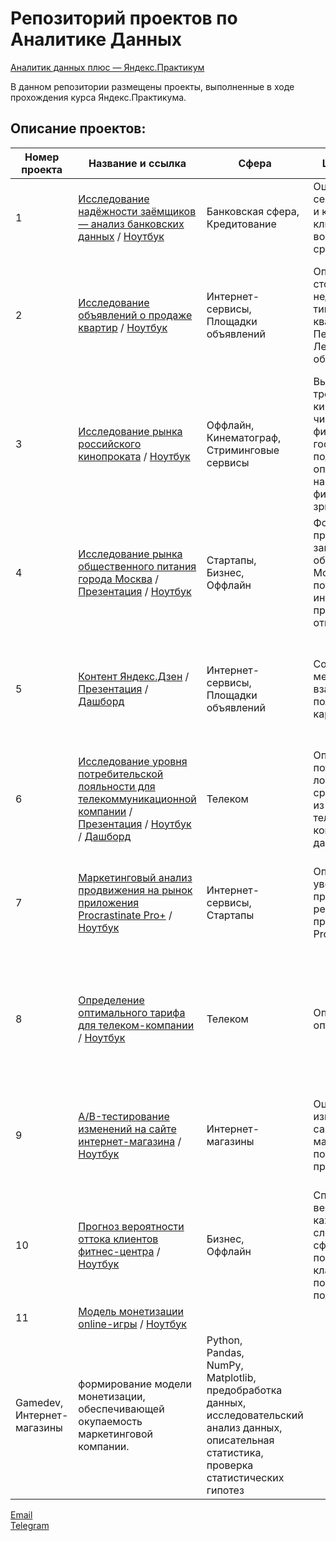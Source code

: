 # Репозиторий проектов по Аналитике Данных

[Аналитик данных плюс — Яндекс.Практикум](https://practicum.yandex.ru/promo/long-courses/data-analyst)

В данном репозитории размещены проекты, выполненные в ходе прохождения курса Яндекс.Практикума.

## Описание проектов:
| Номер проекта | Название и ссылка | Сфера| Цель исследования| Стек|
|---------------|-------------------|------|------------------|-----|
|1             |[Исследование надёжности заёмщиков — анализ банковских данных](https://github.com/data-analyst-mr/yandex-projects/blob/main/credits/README.md) / [Ноутбук](https://github.com/data-analyst-mr/yandex-projects/blob/main/credits/%D0%9A%D1%80%D0%B5%D0%B4%D0%B8%D1%82%D1%8B.ipynb) | Банковская сфера,<br/>Кредитование| Оценка влияния семейного положения и количества детей клиента на факт возврата кредита в срок.| Предобработка данных,<br/>Seaborn,<br/>Python,<br/>Pandas|
|2             |[Исследование объявлений о продаже квартир](https://github.com/data-analyst-mr/yandex-projects/blob/main/flats/README.md) / [Ноутбук](https://github.com/data-analyst-mr/yandex-projects/blob/main/flats/flats.ipynb) | Интернет-сервисы,<br/>Площадки объявлений| Определение рыночной стоимости объектов недвижимости и типичных параметров квартирв в Санкт-Петербурге и Ленинградской области.| Предобработка данных ,<br/> исследовательский анализ данных,<br/> визуализация данных,<br/>Python ,<br/>Pandas,<br/> Matplotlib|
|3             |[Исследование рынка российского кинопроката](https://github.com/bondiq1982/yandex-projects/blob/main/moves/README.md) / [Ноутбук](https://github.com/bondiq1982/yandex-projects/blob/main/moves/moves.ipynb)| Оффлайн,<br/>Кинематограф,<br/>Стриминговые сервисы| Выявление текущих трендов на рынке кинопроката, в том числе относительно фильмов, получивших государственную поддержку, для определения, насколько такие фильмы интересны зрителю.| Python,<br/>Pandas,<br/>предобработка данных,<br/>исследовательский анализ данных,<br/>визуализация данных|
|4              |[Исследование рынка общественного питания города Москва](https://github.com/bondiq1982/yandex-projects/blob/main/moscow_cafe/README.md) / [Презентация](https://github.com/bondiq1982/yandex-projects/blob/main/moscow_cafe/Presentation.pdf) / [Ноутбук](https://github.com/bondiq1982/yandex-projects/blob/main/moscow_cafe/moscow_cafe.ipynb)| Стартапы,<br/>Бизнес,<br/>Оффлайн|Формирование общего представления о рынке заведений общественного питания Москвы у потенциальных инвесторов с целью их привлечения в проект открытия кафе.|Python,<br/>Pandas,<br/>Seaborn,<br/>Plotly,<br/>визуализация данных|
|5             |[Контент Яндекс.Дзен](https://github.com/data-analyst-mr/yandex-projects/blob/main/zen/README.md) / [Презентация](https://github.com/data-analyst-mr/yandex-projects/blob/main/zen/present_zen.pdf) / [Дашборд](https://public.tableau.com/app/profile/mikhail7479/viz/Dashboard_Zen_16456282648980/Dashboard1?publish=yes) | Интернет-сервисы,<br/>Площадки объявлений| Создание дашборда с метриками взаимодействия пользователей с карточками статей| Продуктовые метрики,<br/>построение дашбордов,<br/>Python,<br/>SQLAlchemy,<br/>PostgreSQL,<br/>dash,<br/>Tableau|
|6             |[Исследование уровня потребительской лояльности для телекоммуникационной компании](https://github.com/bondiq1982/yandex-projects/blob/main/telecommunication/README.md) / [Презентация](https://github.com/bondiq1982/yandex-projects/blob/main/telecommunication/Presentation.pdf) / [Ноутбук](https://github.com/bondiq1982/yandex-projects/blob/main/telecommunication/telecommunication.ipynb) / [Дашборд](https://public.tableau.com/app/profile/.13981647/viz/telecomm_csi_tableau_16470850661180/Dashboard1?publish=yes)| Телеком| Определение уровня потребительской лояльности (NPS) среди пользователей из России для телекоммуникационной компании. Создание дашборда в tableau.| SQL,<br/>Python,<br/>Pandas,<br/>Tableau,<br/>построение дашбордов|
|7             |[Маркетинговый анализ продвижения на рынок приложения Procrastinate Pro+](https://github.com/data-analyst-mr/yandex-projects/blob/main/procrastinatepro/README.md) / [Ноутбук](https://github.com/data-analyst-mr/yandex-projects/blob/main/procrastinatepro/procrastinate_pro.ipynb) | Интернет-сервисы,<br/>Стартапы| Определение причин увеличения убытков при проведении рекламной компании приложения Procrastinate PRO+.| Когортный анализ,<br/>юнит-экономика,<br/>продуктовые метрики,<br/>Python,<br/>Pandas,<br/>Matplotlib,<br/>Seaborn|
|8             |[Определение оптимального тарифа для телеком-компании](https://github.com/data-analyst-mr/yandex-projects/blob/main/tarifs/README.md) / [Ноутбук](https://github.com/data-analyst-mr/yandex-projects/blob/main/tarifs/tarifs.ipynb) | Телеком| Определение оптимального тарифа.| Описательная статистика,<br/>проверка статистических гипотез<br/>Python,<br/>Pandas,<br/>Matplotlib,<br/>NumPy,<br/>SciPy|
|9             |[A/B-тестирование изменений на сайте интернет-магазина](https://github.com/data-analyst-mr/yandex-projects/blob/main/a_b_test/README.md) / [Ноутбук](https://github.com/data-analyst-mr/yandex-projects/blob/main/a_b_test/a_b_test.ipynb) | Интернет-магазины| Оценка влияния изменений интерфейса сайта интернет-маназина на показатели прибыльности.| A/B-тестирование,<br/>проверка статистических гипотез,<br/>Python,<br/>Pandas,<br/>Matplotlib,<br/>SciPy|
|10             |[Прогноз вероятности оттока клиентов фитнес-центра](https://github.com/data-analyst-mr/yandex-projects/blob/main/ml/README.md) / [Ноутбук](https://github.com/data-analyst-mr/yandex-projects/blob/main/ml/ml.ipynb) |Бизнес,<br/>Оффлайн| Cпрогнозировать вероятность оттока для каждого клиента в следующем месяце, сформировать с помощью кластеризации портреты пользователей.| Машинное обучение,<br/>классификация,<br/>кластеризация,<br/>Python,<br/>Pandas,<br/>Scikit-learn,<br/>Matplotlib,<br/>Seaborn|
|11             |[Модель монетизации online-игры](https://github.com/data-analyst-mr/yandex-projects/blob/main/ml/README.md) / [Ноутбук](https://github.com/data-analyst-mr/yandex-projects/blob/main/ml/ml.ipynb) |
Gamedev,<br/>Интернет-магазины| формирование модели монетизации, обеспечивающей окупаемость маркетинговой компании.| Python,<br/>Pandas,<br/>NumPy,<br/>Matplotlib,<br/>предобработка данных,<br/>исследовательский анализ данных,<br/>описательная статистика,<br/>проверка статистических гипотез|

[Email](mailto:mikhail-shestakov-2022@bk.ru)<br/>
[Telegram](https://t.me/mshestakov1982)
